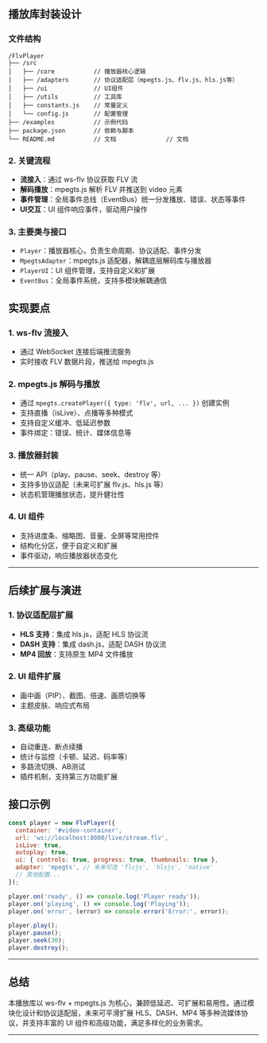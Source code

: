 ## 播放库封装设计

### 文件结构

```
/FlvPlayer
├── /src
│   ├── /core           // 播放器核心逻辑
│   ├── /adapters       // 协议适配层（mpegts.js、flv.js、hls.js等）
│   ├── /ui             // UI组件
│   ├── /utils          // 工具库
│   ├── constants.js    // 常量定义
│   └── config.js       // 配置管理
├── /examples           // 示例代码
├── package.json        // 依赖与脚本
└── README.md           // 文档              // 文档
```

### 2. 关键流程

- **流接入**：通过 ws-flv 协议获取 FLV 流
- **解码播放**：mpegts.js 解析 FLV 并推送到 video 元素
- **事件管理**：全局事件总线（EventBus）统一分发播放、错误、状态等事件
- **UI交互**：UI 组件响应事件，驱动用户操作

### 3. 主要类与接口

- `Player`：播放器核心，负责生命周期、协议适配、事件分发
- `MpegtsAdapter`：mpegts.js 适配器，解耦底层解码库与播放器
- `PlayerUI`：UI 组件管理，支持自定义和扩展
- `EventBus`：全局事件系统，支持多模块解耦通信

## 实现要点

### 1. ws-flv 流接入
- 通过 WebSocket 连接后端推流服务
- 实时接收 FLV 数据片段，推送给 mpegts.js

### 2. mpegts.js 解码与播放

- 通过 `mpegts.createPlayer({ type: 'flv', url, ... })` 创建实例
- 支持直播（isLive）、点播等多种模式
- 支持自定义缓冲、低延迟参数
- 事件绑定：错误、统计、媒体信息等

### 3. 播放器封装

- 统一 API（play、pause、seek、destroy 等）
- 支持多协议适配（未来可扩展 flv.js、hls.js 等）
- 状态机管理播放状态，提升健壮性

### 4. UI 组件

- 支持进度条、缩略图、音量、全屏等常用控件
- 结构化分区，便于自定义和扩展
- 事件驱动，响应播放器状态变化

---

## 后续扩展与演进

### 1. 协议适配层扩展

- **HLS 支持**：集成 hls.js，适配 HLS 协议流
- **DASH 支持**：集成 dash.js，适配 DASH 协议流
- **MP4 回放**：支持原生 MP4 文件播放

### 2. UI 组件扩展

- 画中画（PIP）、截图、倍速、画质切换等
- 主题皮肤、响应式布局

### 3. 高级功能

- 自动重连、断点续播
- 统计与监控（卡顿、延迟、码率等）
- 多路流切换、AB测试
- 插件机制，支持第三方功能扩展

## 接口示例

```js
const player = new FlvPlayer({
  container: '#video-container',
  url: 'ws://localhost:8000/live/stream.flv',
  isLive: true,
  autoplay: true,
  ui: { controls: true, progress: true, thumbnails: true },
  adapter: 'mpegts', // 未来可选 'flvjs', 'hlsjs', 'native'
  // 其他配置...
});

player.on('ready', () => console.log('Player ready'));
player.on('playing', () => console.log('Playing'));
player.on('error', (error) => console.error('Error:', error));

player.play();
player.pause();
player.seek(30);
player.destroy();
```

---

## 总结

本播放库以 ws-flv + mpegts.js 为核心，兼顾低延迟、可扩展和易用性。通过模块化设计和协议适配层，未来可平滑扩展 HLS、DASH、MP4 等多种流媒体协议，并支持丰富的 UI 组件和高级功能，满足多样化的业务需求。

---
